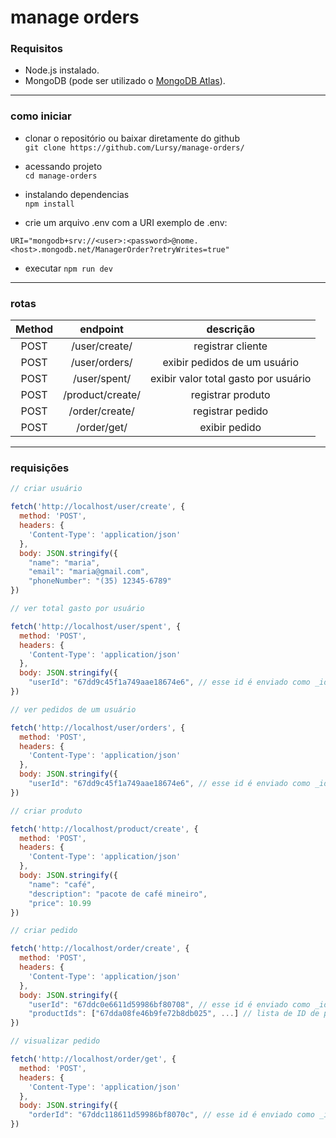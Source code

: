 ﻿# manage orders

### Requisitos

- Node.js instalado.
- MongoDB (pode ser utilizado o [MongoDB Atlas](https://cloud.mongodb.com)).

---

### como iniciar
- clonar o repositório ou baixar diretamente do github  
`git clone https://github.com/Lursy/manage-orders/`
- acessando projeto  
`cd manage-orders`
- instalando dependencias  
`npm install`

- crie um arquivo .env com a URI
exemplo de .env:
```env
URI="mongodb+srv://<user>:<password>@nome.<host>.mongodb.net/ManagerOrder?retryWrites=true"
```
- executar
 `npm run dev`
---  
### rotas
|Method|endpoint|descrição|
|:----:|:------:|:-------:|
|POST|/user/create/|registrar cliente|
|POST|/user/orders/|exibir pedidos de um usuário|
|POST|/user/spent/|exibir valor total gasto por usuário|
|POST|/product/create/|registrar produto|
|POST|/order/create/|registrar pedido|
|POST|/order/get/|exibir pedido|
---  
### requisições
```js
// criar usuário

fetch('http://localhost/user/create', {
  method: 'POST',
  headers: {
    'Content-Type': 'application/json'
  },
  body: JSON.stringify({
    "name": "maria",
    "email": "maria@gmail.com",
    "phoneNumber": "(35) 12345-6789"
})
```
```js
// ver total gasto por usuário

fetch('http://localhost/user/spent', {
  method: 'POST',
  headers: {
    'Content-Type': 'application/json'
  },
  body: JSON.stringify({
    "userId": "67dd9c45f1a749aae18674e6", // esse id é enviado como _id ao criar usuário
})
```
```js
// ver pedidos de um usuário

fetch('http://localhost/user/orders', {
  method: 'POST',
  headers: {
    'Content-Type': 'application/json'
  },
  body: JSON.stringify({
    "userId": "67dd9c45f1a749aae18674e6", // esse id é enviado como _id ao criar usuário
})
```
```js
// criar produto

fetch('http://localhost/product/create', {
  method: 'POST',
  headers: {
    'Content-Type': 'application/json'
  },
  body: JSON.stringify({
    "name": "café",
    "description": "pacote de café mineiro",
    "price": 10.99
})
```
```js
// criar pedido

fetch('http://localhost/order/create', {
  method: 'POST',
  headers: {
    'Content-Type': 'application/json'
  },
  body: JSON.stringify({
    "userId": "67ddc0e6611d59986bf80708", // esse id é enviado como _id ao criar usuário
    "productIds": ["67dda08fe46b9fe72b8db025", ...] // lista de ID de produtos do pedido
})
```

```js
// visualizar pedido

fetch('http://localhost/order/get', {
  method: 'POST',
  headers: {
    'Content-Type': 'application/json'
  },
  body: JSON.stringify({
    "orderId": "67ddc118611d59986bf8070c", // esse id é enviado como _id ao criar usuário
})
```
